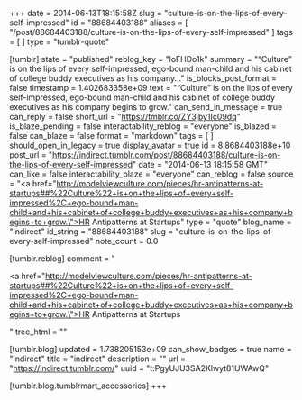 +++
date = 2014-06-13T18:15:58Z
slug = "culture-is-on-the-lips-of-every-self-impressed"
id = "88684403188"
aliases = [ "/post/88684403188/culture-is-on-the-lips-of-every-self-impressed" ]
tags = [ ]
type = "tumblr-quote"

[tumblr]
state = "published"
reblog_key = "loFHDo1k"
summary = "“Culture” is on the lips of every self-impressed, ego-bound man-child and his cabinet of college buddy executives as his company..."
is_blocks_post_format = false
timestamp = 1.402683358e+09
text = "&ldquo;Culture&rdquo; is on the lips of every self-impressed, ego-bound man-child and his cabinet of college buddy executives as his company begins to grow."
can_send_in_message = true
can_reply = false
short_url = "https://tmblr.co/ZY3jby1Ic09dq"
is_blaze_pending = false
interactability_reblog = "everyone"
is_blazed = false
can_blaze = false
format = "markdown"
tags = [ ]
should_open_in_legacy = true
display_avatar = true
id = 8.8684403188e+10
post_url = "https://indirect.tumblr.com/post/88684403188/culture-is-on-the-lips-of-every-self-impressed"
date = "2014-06-13 18:15:58 GMT"
can_like = false
interactability_blaze = "everyone"
can_reblog = false
source = "<a href=\"http://modelviewculture.com/pieces/hr-antipatterns-at-startups##%22Culture%22+is+on+the+lips+of+every+self-impressed%2C+ego-bound+man-child+and+his+cabinet+of+college+buddy+executives+as+his+company+begins+to+grow.\">HR Antipatterns at Startups</a>"
type = "quote"
blog_name = "indirect"
id_string = "88684403188"
slug = "culture-is-on-the-lips-of-every-self-impressed"
note_count = 0.0

[tumblr.reblog]
comment = "<p><a href=\"http://modelviewculture.com/pieces/hr-antipatterns-at-startups##%22Culture%22+is+on+the+lips+of+every+self-impressed%2C+ego-bound+man-child+and+his+cabinet+of+college+buddy+executives+as+his+company+begins+to+grow.\">HR Antipatterns at Startups</a></p>"
tree_html = ""

[tumblr.blog]
updated = 1.738205153e+09
can_show_badges = true
name = "indirect"
title = "indirect"
description = ""
url = "https://indirect.tumblr.com/"
uuid = "t:PgyUJU3SA2Klwyt81UWAwQ"

[tumblr.blog.tumblrmart_accessories]
+++

